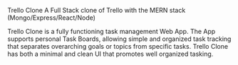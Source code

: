 Trello Clone
A Full Stack clone of Trello with the MERN stack (Mongo/Express/React/Node)

Trello Clone is a fully functioning task management Web App. The App supports personal Task Boards, allowing simple and organized task tracking that separates overarching goals or topics from specific tasks. Trello Clone has both a minimal and clean UI that promotes well organized tasking.
